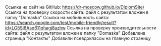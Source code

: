 Ссылка на сайт на GitHub: https://dr-moscow.github.io/DiplomSite/
Ссылка на проверку скорости сайта: файл с результатом вложен в папку "Domaska"
Ссылка на мобильность сайта: https://search.google.com/test/mobile-friendly/result?id=LG5Si6Asq611qhagj8azhw
Ссылка на проверку производительности сайта: файл с результатом вложен в папку "Domaska"
Добавлена страница "Контакты"
Добавили псевдоклассы на главную страницу